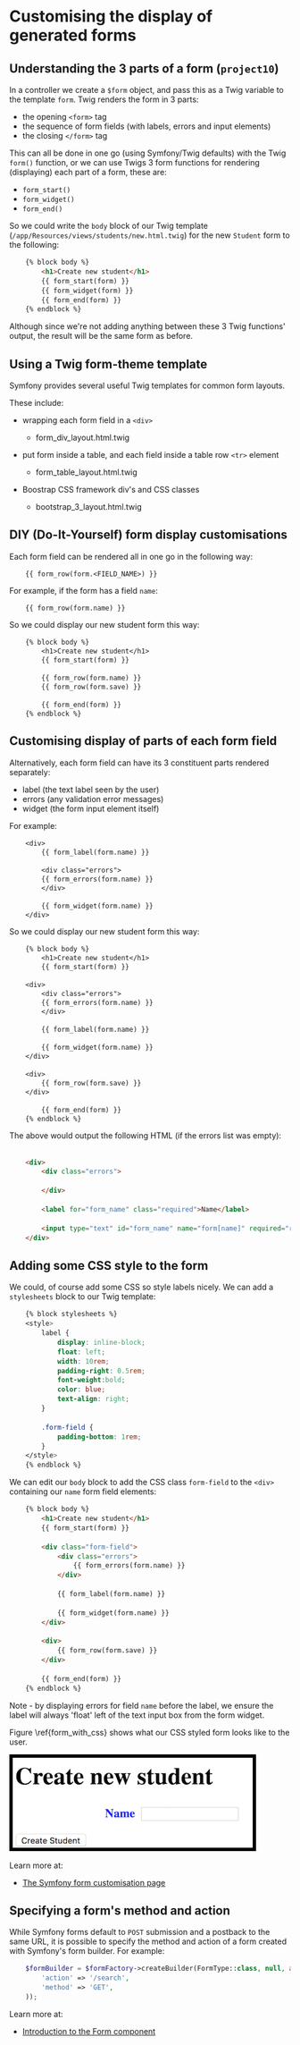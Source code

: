 
# Customising the display of generated forms

## Understanding the 3 parts of a form  (`project10`)

In a controller we  create a `$form` object, and pass this as a Twig variable to the template `form`.
Twig renders the form in 3 parts:

- the opening `<form>` tag
- the sequence of form fields (with labels, errors and input elements)
- the closing `</form>` tag

This can all be done in one go (using Symfony/Twig defaults) with the Twig `form()` function, or we can use Twigs  3 form functions for rendering (displaying) each part of a form, these are:

- `form_start()`
- `form_widget()`
- `form_end()`


So we could write the `body` block of our Twig template (`/app/Resources/views/students/new.html.twig`) for the new `Student` form to the following:

```html
    {% block body %}
        <h1>Create new student</h1>
        {{ form_start(form) }}
        {{ form_widget(form) }}
        {{ form_end(form) }}
    {% endblock %}
```

Although since we're not adding anything between these 3 Twig functions' output, the result will be the same form as before.

## Using a Twig form-theme template

Symfony provides several useful Twig templates for common form layouts.

These include:

- wrapping each form field in a `<div>`
    - form_div_layout.html.twig

- put form inside a table, and each field inside a table row `<tr>` element
    - form_table_layout.html.twig

- Boostrap CSS framework div's and CSS classes
    - bootstrap_3_layout.html.twig

## DIY (Do-It-Yourself) form display customisations

Each form field can be rendered all in one go in the following way:

```
    {{ form_row(form.<FIELD_NAME>) }}
```

For example, if the form has a field `name`:

```
    {{ form_row(form.name) }}
```

So we could display our new student form this way:

```
    {% block body %}
        <h1>Create new student</h1>
        {{ form_start(form) }}

        {{ form_row(form.name) }}
        {{ form_row(form.save) }}

        {{ form_end(form) }}
    {% endblock %}
```

## Customising display of parts of each form field

Alternatively, each form field can have its 3 constituent parts rendered separately:

- label (the text label seen by the user)
- errors (any validation error messages)
- widget (the form input element itself)

For example:

```
    <div>
        {{ form_label(form.name) }}

        <div class="errors">
        {{ form_errors(form.name) }}
        </div>

        {{ form_widget(form.name) }}
    </div>
```
So we could display our new student form this way:

```
    {% block body %}
        <h1>Create new student</h1>
        {{ form_start(form) }}

    <div>
        <div class="errors">
        {{ form_errors(form.name) }}
        </div>

        {{ form_label(form.name) }}

        {{ form_widget(form.name) }}
    </div>

    <div>
        {{ form_row(form.save) }}
    </div>

        {{ form_end(form) }}
    {% endblock %}
```

The above would output the following HTML (if the errors list was empty):

```html

    <div>
        <div class="errors">

        </div>

        <label for="form_name" class="required">Name</label>

        <input type="text" id="form_name" name="form[name]" required="required" />
    </div>
```

## Adding some CSS style to the form

We could, of course add some CSS so style labels nicely. We can add a `stylesheets` block to our Twig template:

```css
    {% block stylesheets %}
    <style>
        label {
            display: inline-block;
            float: left;
            width: 10rem;
            padding-right: 0.5rem;
            font-weight:bold;
            color: blue;
            text-align: right;
        }

        .form-field {
            padding-bottom: 1rem;
        }
    </style>
    {% endblock %}
```

We can edit our `body` block to add the CSS class `form-field` to the `<div>` containing our `name` form field elements:

```html
    {% block body %}
        <h1>Create new student</h1>
        {{ form_start(form) }}

        <div class="form-field">
            <div class="errors">
                {{ form_errors(form.name) }}
            </div>

            {{ form_label(form.name) }}

            {{ form_widget(form.name) }}
        </div>

        <div>
            {{ form_row(form.save) }}
        </div>

        {{ form_end(form) }}
    {% endblock %}
```

Note - by displaying errors for field `name` before the label, we ensure the label will always 'float' left of the text input box from the form widget.

Figure \ref{form_with_css} shows what our CSS styled form looks like to the user.



![Browser rendering of generated form with CSS. \label{form_with_css}](./03_figures/forms/7_css_form_sm.png)

Learn more at:

- [The Symfony form customisation page](https://symfony.com/doc/current/form/form_customization.html)


## Specifying a form's **method** and **action**

While Symfony forms default to `POST` submission and a postback to the same URL, it is possible to specify the method and action of a form created with Symfony's form builder. For example:

```php
    $formBuilder = $formFactory->createBuilder(FormType::class, null, array(
        'action' => '/search',
        'method' => 'GET',
    ));
```



Learn more at:

- [Introduction to the Form component](https://symfony.com/doc/current/components/form.html)

